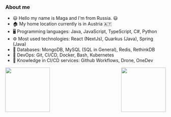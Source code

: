 ### About me

  - 😃 Hello my name is Maga and I'm from Russia. 😃
  - 🏠 My home location currently is in Austria 🇦🇹 
  - 🖥️ Programming languages: Java, JavaScript, TypeScript, C#, Python
  - ⚙️ Most used technologies: React (NextJs), Quarkus (Java), Spring (Java)
  - 🔎 Databases: MongoDB, MySQL (SQL in General), Redis, RethinkDB
  - 🔖 DevOps: Git, CI/CD, Docker, Bash, Kubernetes
  - 🔭 Knowledge in CI/CD services: Github Workflows, Drone, OneDev
 

 <p>
  <a href="https://waylonwalker.com/latest"><img height="140" align='right' src="https://github-readme-stats.vercel.app/api/top-langs/?username=ReaperMaga&layout=compact&theme=radical"></a>
</p>
<a href="https://github.com/anuraghazra/github-readme-stats">
  <img height="140" align="center" src="https://github-readme-stats.vercel.app/api?username=ReaperMaga&count_private=true&show_icons=true&theme=radical" />
</a>

